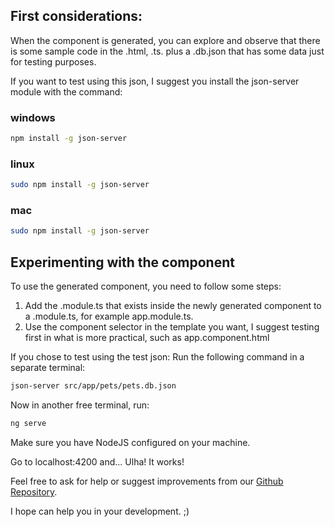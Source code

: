 ## First considerations:
When the component is generated, you can explore and observe that there is some sample code in the .html, .ts. plus a .db.json that has some data just for testing purposes.

If you want to test using this json, I suggest you install the json-server module with the command:

### windows
```sh
npm install -g json-server
```
### linux
```sh
sudo npm install -g json-server
```
### mac
```sh
sudo npm install -g json-server
```

## Experimenting with the component
To use the generated component, you need to follow some steps:
1. Add the .module.ts that exists inside the newly generated component to a .module.ts, for example app.module.ts.
2. Use the component selector in the template you want, I suggest testing first in what is more practical, such as app.component.html

If you chose to test using the test json:
Run the following command in a separate terminal:
```sh
json-server src/app/pets/pets.db.json
```

Now in another free terminal, run:
```sh
ng serve
```
Make sure you have NodeJS configured on your machine.

Go to localhost:4200 and... Ulha! It works!

Feel free to ask for help or suggest improvements from our [Github Repository](https://github.com/paulowalmeida/ulha-angular-stack/issues).

I hope can help you in your development. ;)